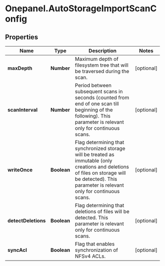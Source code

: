 # Onepanel.AutoStorageImportScanConfig

## Properties
Name | Type | Description | Notes
------------ | ------------- | ------------- | -------------
**maxDepth** | **Number** | Maximum depth of filesystem tree that will be traversed during the scan.  | [optional] 
**scanInterval** | **Number** | Period between subsequent scans in seconds (counted from end of one scan till beginning of the following). This parameter is relevant only for continuous scans.  | [optional] 
**writeOnce** | **Boolean** | Flag determining that synchronized storage will be treated as immutable (only creations and deletions of files on storage will be detected). This parameter is relevant only for continuous scans.  | [optional] 
**detectDeletions** | **Boolean** | Flag determining that deletions of files will be detected. This parameter is relevant only for continuous scans.  | [optional] 
**syncAcl** | **Boolean** | Flag that enables synchronization of NFSv4 ACLs. | [optional] 


